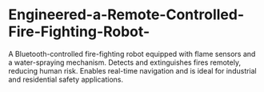 # Engineered-a-Remote-Controlled-Fire-Fighting-Robot-
A Bluetooth-controlled fire-fighting robot equipped with flame sensors and a water-spraying mechanism. Detects and extinguishes fires remotely, reducing human risk. Enables real-time navigation and is ideal for industrial and residential safety applications.
